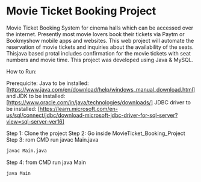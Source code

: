 # Movie Ticket Booking Project

Movie Ticket Booking System for cinema halls  which can be accessed over the internet. Presently most movie lovers book their tickets via Paytm or Bookmyshow mobile apps and websites. This web project will automate the reservation of movie tickets and inquiries about the availability of the seats. Thisjava based protal includes  confirmation for the movie tickets with seat numbers and movie time. This project was developed using Java & MySQL.

How to Run:

Prerequicite:
Java to be installed:
[https://www.java.com/en/download/help/windows_manual_download.html]
and JDK to be installed:
[https://www.oracle.com/in/java/technologies/downloads/]
JDBC driver to be installed:
[https://learn.microsoft.com/en-us/sql/connect/jdbc/download-microsoft-jdbc-driver-for-sql-server?view=sql-server-ver16]

Step 1: Clone the project
Step 2: Go inside MovieTicket_Booking_Project
Step 3: rom CMD run javac Main.java
```sh
javac Main.java
```
Step 4: from CMD run java Main
```sh
java Main
